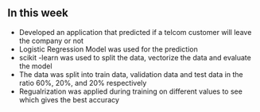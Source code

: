 ## In this week
- Developed an application that predicted if a telcom customer will leave the company or not
- Logistic Regression Model was used for the prediction
- scikit -learn was used to split the data, vectorize the data and evaluate the model
- The data was split into train data, validation data and test data in the ratio 60%, 20%, and 20% respectively
- Regualrization was applied during training on different values to see which gives the best accuracy